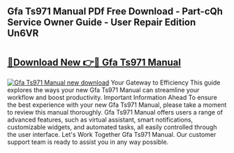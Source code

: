 ## Gfa Ts971 Manual PDf Free Download - Part-cQh Service Owner Guide - User Repair Edition Un6VR

# <h2><a href="http://bc19841.oget.top/?id=Gfa+Ts971+Manual">🔗Download New 👉🔴 Gfa Ts971 Manual</a></h2>

[![Gfa Ts971 Manual new download](https://i.imgur.com/5g1atiW.png)](http://bc19841.oget.top/?id=Gfa+Ts971+Manual)
Your Gateway to Efficiency This guide explores the ways your new Gfa Ts971 Manual can streamline your workflow and boost productivity. Important Information Ahead To ensure the best experience with your new Gfa Ts971 Manual, please take a moment to review this manual thoroughly. Gfa Ts971 Manual offers users a range of advanced features, such as virtual assistant, smart notifications, customizable widgets, and automated tasks, all easily controlled through the user interface. Let's Work Together Gfa Ts971 Manual. Our customer support team is ready to assist you in any way possible.
